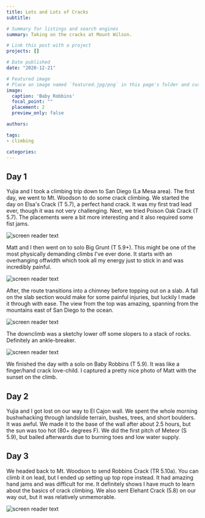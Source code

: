 ```yaml
---
title: Lots and Lots of Cracks
subtitle: 

# Summary for listings and search engines
summary: Taking on the cracks at Mount Wilson.

# Link this post with a project
projects: []

# Date published
date: "2020-12-21"

# Featured image
# Place an image named `featured.jpg/png` in this page's folder and customize its options here.
image:
  caption: 'Baby Robbins'
  focal_point: ""
  placement: 2
  preview_only: false

authors:

tags:
- climbing

categories:
---
```




Day 1
-------

Yujia and I took a climbing trip down to San Diego (La Mesa area). The first day, we went to Mt. Woodson to do some crack climbing. We started the day on Elsa's Crack (T 5.7), a perfect hand crack. It was my first trad lead ever, though it was not very challenging. Next, we tried Poison Oak Crack (T 5.7). The placements were a bit more interesting and it also required some fist jams.

![screen reader text](poisonoak.JPG "Poison Oak Crack")

Matt and I then went on to solo Big Grunt (T 5.9+). This might be one of the most physically demanding climbs I've ever done. It starts with an overhanging offwidth which took all my energy just to stick in and was incredibly painful. 

![screen reader text](biggrunt.JPG "Big Grunt")

After, the route transitions into a chimney before topping out on a slab. A fall on the slab section would make for some painful injuries, but luckily I made it through with ease. The view from the top was amazing, spanning from the mountains east of San Diego to the ocean.

![screen reader text](biggrunt3.JPG "Big Grunt")

The downclimb was a sketchy lower off some slopers to a stack of rocks. Definitely an ankle-breaker.

![screen reader text](biggrunt2.JPG "Ouch")

We finished the day with a solo on Baby Robbins (T 5.9). It was like a finger/hand crack love-child. I captured a pretty nice photo of Matt with the sunset on the climb.

Day 2
-------
Yujia and I got lost on our way to El Cajon wall. We spent the whole morning bushwhacking through landslide terrain, bushes, trees, and short boulders. It was awful. We made it to the base of the wall after about 2.5 hours, but the sun was too hot (80+ degrees F). We did the first pitch of Meteor (S 5.9), but bailed afterwards due to burning toes and low water supply. 

Day 3
-------
We headed back to Mt. Woodson to send Robbins Crack (TR 5.10a). You can climb it on lead, but I ended up setting up top rope instead. It had amazing hand jams and was difficult for me. It definitely shows I have much to learn about the basics of crack climbing. We also sent Elehant Crack (5.8) on our way out, but it was relatively unmemorable.

![screen reader text](robbins.JPG "Robbins Crack")
